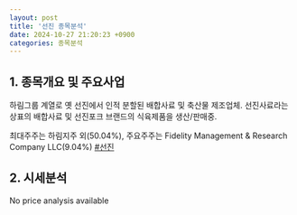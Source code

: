 ```yaml
---
layout: post
title: '선진 종목분석'
date: 2024-10-27 21:20:23 +0900
categories: 종목분석
---
```


## 1. 종목개요 및 주요사업

하림그룹 계열로 옛 선진에서 인적 분할된 배합사료 및 축산물 제조업체. 선진사료라는 상표의 배합사료 및 선진포크 브랜드의 식육제품을 생산/판매중. 

최대주주는 하림지주 외(50.04%), 주요주주는 Fidelity Management & Research Company LLC(9.04%)
[#선진](#)

## 2. 시세분석

No price analysis available
